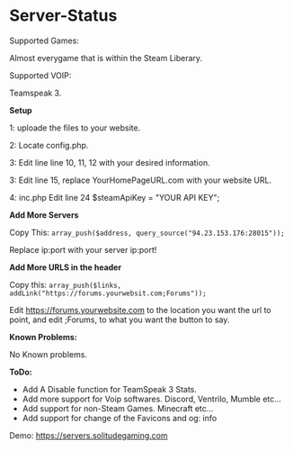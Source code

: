# Server-Status

Supported Games:

Almost everygame that is within the Steam Liberary.

Supported VOIP:

Teamspeak 3.

**Setup**

1: uploade the files to your website.

2: Locate config.php.

3: Edit line line 10, 11, 12 with your desired information.

3: Edit line 15, replace YourHomePageURL.com with your website URL.

4: inc.php Edit line 24 $steamApiKey = "YOUR API KEY";

**Add More Servers**

Copy This:  ```array_push($address, query_source("94.23.153.176:28015"));```

Replace ip:port with your server ip:port!

**Add More URLS in the header** 

Copy this: ```array_push($links, addLink("https://forums.yourwebsit.com;Forums"));```

Edit https://forums.yourwebsite.com to the location you want the url to point, and edit ;Forums, to what you want the button to say.

**Known Problems:**

No Known problems.

**ToDo:**

- Add A Disable function for TeamSpeak 3 Stats.
- Add more support for Voip softwares. Discord, Ventrilo, Mumble etc...
- Add support for non-Steam Games. Minecraft etc...
- Add support for change of the Favicons and og: info

Demo: https://servers.solitudegaming.com
